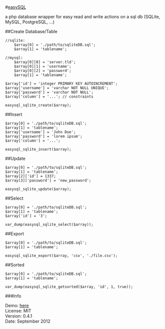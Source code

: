 #[easySQL](https://github.com/SimonWaldherr/easySQL)

a php database wrapper for easy read and write actions on a sql db (SQLite, MySQL, PostgreSQL, ...)

##Create Database/Table

	//sqlite:
		$array[0] = './path/to/sqliteDB.sql';
		$array[1] = 'tablename';
	
	//mysql:
		$array[0][0] = 'server.tld';
		$array[0][1] = 'username';
		$array[0][2] = 'password';
		$array[1] = 'tablename';
	
	$array['id'] = 'integer PRIMARY KEY AUTOINCREMENT';
	$array['username'] = 'varchar NOT NULL UNIQUE';
	$array['password'] = 'varchar NOT NULL';
	$array['column'] = '...'; // constraints
	
	easysql_sqlite_create($array);

##Insert

	$array[0] = './path/to/sqliteDB.sql';
	$array[1] = 'tablename';
	$array['username'] = 'John Doe';
	$array['password'] = 'lorem ipsum';
	$array['column'] = '...';
	
	easysql_sqlite_insert($array);

##Update

	$array[0] = './path/to/sqliteDB.sql';
	$array[1] = 'tablename';
	$array[2]['id'] = 1337;
	$array[3]['password'] = 'new_password';
	
	easysql_sqlite_update($array);

##Select

	$array[0] = './path/to/sqliteDB.sql';
	$array[1] = 'tablename';
	$array['id'] = '3';
	
	var_dump(easysql_sqlite_select($array));

##Export

	$array[0] = './path/to/sqliteDB.sql';
	$array[1] = 'tablename';
	
	easysql_sqlite_export($array, 'csv', './file.csv');

##Sorted

	$array[0] = './path/to/sqliteDB.sql';
	$array[1] = 'tablename';
	
	var_dump(easysql_sqlite_getsorted($array, 'id', 1, true));

###Info

Demo: [here](http://cdn.simon.waldherr.eu/projects/easySQL/)  
License: MIT  
Version: 0.4.1  
Date: September 2012
